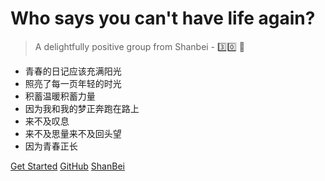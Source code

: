 # Who says you can't have life again? 

> A delightfully positive group from Shanbei - :three::zero: :star2:

- 青春的日记应该充满阳光
- 照亮了每一页年轻的时光
- 积蓄温暖积蓄力量
- 因为我和我的梦正奔跑在路上
- 来不及叹息
- 来不及思量来不及回头望
- 因为青春正长

[Get Started](#main)
[GitHub](https://github.com/thirty-go)
[ShanBei](https://www.shanbay.com/team/detail/44584/#p1)
